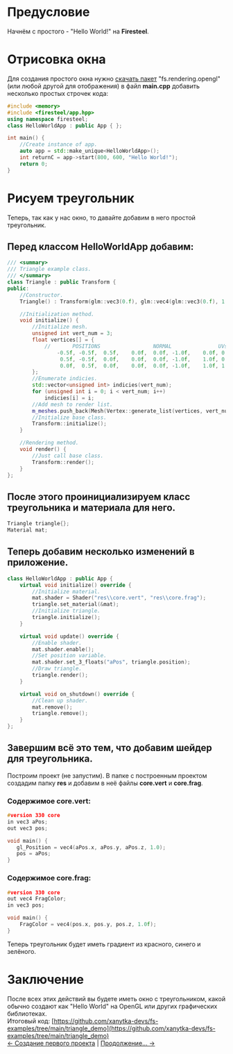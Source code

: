 # Предусловие
Начнём с простого - "Hello World!" на **Firesteel**.

# Отрисовка окна
Для создания простого окна нужно [скачать пакет](https://firesteel.readthedocs.io/ru/latest/tutorials/packets.html) "fs.rendering.opengl" (или любой другой для отображения) в файл **main.cpp** добавить несколько простых строчек кода:
``` cpp
#include <memory>
#include <firesteel/app.hpp>
using namespace firesteel;
class HelloWorldApp : public App { };

int main() {
    //Create instance of app.
    auto app = std::make_unique<HelloWorldApp>();
    int returnC = app->start(800, 600, "Hello World!");
    return 0;
}
```

# Рисуем треугольник
Теперь, так как у нас окно, то давайте добавим в него простой треугольник.
## Перед классом **HelloWorldApp** добавим:
``` cpp
/// <summary>
/// Triangle example class.
/// </summary>
class Triangle : public Transform {
public:
    //Constructor.
    Triangle() : Transform(glm::vec3(0.f), glm::vec4(glm::vec3(0.f), 1.f), glm::vec3(1.f)) {}

    //Initialization method.
    void initialize() {
        //Initialize mesh.
        unsigned int vert_num = 3;
        float vertices[] = {
            //       POSITIONS                 NORMAL               UVs
                -0.5f, -0.5f,  0.5f,    0.0f,  0.0f, -1.0f,    0.0f, 0.0f,
                 0.5f, -0.5f,  0.0f,    0.0f,  0.0f, -1.0f,    1.0f, 0.0f,
                 0.0f,  0.5f,  0.0f,    0.0f,  0.0f, -1.0f,    1.0f, 1.0f
        };
        //Enumerate indicies.
        std::vector<unsigned int> indicies(vert_num);
        for (unsigned int i = 0; i < vert_num; i++)
            indicies[i] = i;
        //Add mesh to render list.
        m_meshes.push_back(Mesh(Vertex::generate_list(vertices, vert_num), indicies));
        //Initialize base class.
        Transform::initialize();
    }

    //Rendering method.
    void render() {
        //Just call base class.
        Transform::render();
    }
};
```

## После этого проинициализируем класс треугольника и материала для него.
``` cpp
Triangle triangle{};
Material mat;
```

## Теперь добавим несколько изменений в приложение.
``` cpp
class HelloWorldApp : public App {
    virtual void initialize() override {
        //Initialize material.
        mat.shader = Shader("res\\core.vert", "res\\core.frag");
        triangle.set_material(&mat);
        //Initialize triangle.
        triangle.initialize();
    }

    virtual void update() override {
        //Enable shader.
        mat.shader.enable();
        //Set position variable.
        mat.shader.set_3_floats("aPos", triangle.position);
        //Draw triangle.
        triangle.render();
    }

    virtual void on_shutdown() override {
        //Clean up shader.
        mat.remove();
        triangle.remove();
    }
};
```

## Завершим всё это тем, что добавим шейдер для треугольника.
Построим проект (не запустим). В папке с построенным проектом создадим папку **res** и добавим в неё файлы **core.vert** и **core.frag**.
### Содержимое core.vert:
``` c
#version 330 core
in vec3 aPos;
out vec3 pos;

void main() {
   gl_Position = vec4(aPos.x, aPos.y, aPos.z, 1.0);
   pos = aPos;
}
```
### Содержимое core.frag:
``` c
#version 330 core
out vec4 FragColor;
in vec3 pos;

void main() {
    FragColor = vec4(pos.x, pos.y, pos.z, 1.0f);
}
```
Теперь треугольник будет иметь градиент из красного, синего и зелёного.

# Заключение
После всех этих действий вы будете иметь окно с треугольником, какой обычно создают как "Hello World" на OpenGL или других графических библиотеках.  
Итоговый код: [https://github.com/xanytka-devs/fs-examples/tree/main/triangle_demo](https://github.com/xanytka-devs/fs-examples/tree/main/triangle_demo)  
[<- Создание первого проекта](https://firesteel.readthedocs.io/ru/latest/tutorials/home.html) | [Продолжение... ->](https://firesteel.readthedocs.io/ru/latest/tutorials/home.html)